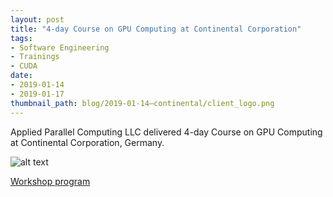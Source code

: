 ```yaml
---
layout: post
title: "4-day Course on GPU Computing at Continental Corporation"
tags:
- Software Engineering
- Trainings
- CUDA
date:
- 2019-01-14
- 2019-01-17
thumbnail_path: blog/2019-01-14–continental/client_logo.png
---
```


Applied Parallel Computing LLC delivered 4-day Course on GPU Computing at Continental Corporation, Germany.

![alt text](\assets\img\blog\2019-01-14–continental\IMG_20190212_135108_HDR.jpg "Logo Title Text 1")

[Workshop program](\assets\img\blog\2019-01-14–continental\program.pdf)
